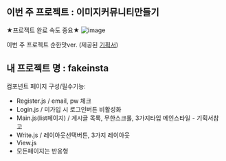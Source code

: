 ## 이번 주 프로젝트 : 이미지커뮤니티만들기 
★프로젝트 완료 속도 중요★
![image](https://user-images.githubusercontent.com/63698668/143990062-383f1b28-d1b9-469f-859f-c4a95941f039.png)

이번 주 프로젝트 
순한맛ver. (제공된 <a href="https://www.figma.com/file/5GhEvvI68oIM7xOm6p3mIO/%EC%9D%B4%EB%AF%B8%EC%A7%80-%EC%BB%A4%EB%AE%A4%EB%8B%88%ED%8B%B0?node-id=1%3A2">기획서</a>) 

## 내 프로젝트 명 : fakeinsta 

컴포넌트 페이지 구성/필수기능: 

* Register.js / email, pw 체크
* Login.js / 미가입 시 로그인버튼 비활성화
* Main.js(list페이지) / 게시글 목록, 무한스크롤, 3가지타입 메인스타일 - 기획서참고 
* Write.js / 레이아웃선택버튼, 3가지 레이아웃 
* View.js 
* 모든페이지는 반응형 
